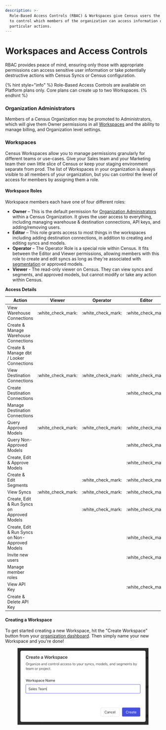 ```yaml
---
description: >-
  Role-Based Access Controls (RBAC) & Workspaces give Census users the ability
  to control which members of the organization can access information or take
  particular actions.
---
```


# Workspaces and Access Controls

RBAC provides peace of mind, ensuring only those with appropriate permissions can access sensitive user information or take potentially destructive actions with Census Syncs or Census configuration.

{% hint style="info" %}
Role-Based Access Controls are available on Platform plans only. Core plans can create up to two Workspaces.
{% endhint %}

### Organization Administrators

Members of a Census Organization may be promoted to Administrators, which will give them Owner permissions in all [Workspaces](workspaces-and-access-controls.md#workspaces) and the ability to manage billing, and Organization level settings.

### Workspaces

Census Workspaces allow you to manage permissions granularly for different teams or use-cases. Give your Sales team and your Marketing team their own little slice of Census or keep your staging environment separate from prod. The list of Workspaces in your organization is always visible to all members of your organization, but you can control the level of access for members by assigning them a role.

#### Workspace Roles

Workspace members each have one of four different roles:

* **Owner** – This is the default permission for [Organization Administrators](workspaces-and-access-controls.md#account-administrators) within a Census Organization. It gives the user access to everything, including managing warehouse & destination connections, API keys, and adding/removing users.&#x20;
* **Editor** – This role grants access to most things in the workspaces including adding destination connections, in addition to creating and editing syncs and models.&#x20;
* **Operator** – The Operator Role is a special role within Census. It fits between the Editor and Viewer permissions, allowing members with this role to create and edit syncs as long as they're associated with [segmentation](../segmentation/ "mention") or approved models.
* **Viewer** - The read-only viewer on Census. They can view syncs and segments, and approved models, but cannot modify or take any action within Census.&#x20;

**Access Details**

| Action                                          | Viewer               | Operator             | Editor               | Owner                |
| ----------------------------------------------- | -------------------- | -------------------- | -------------------- | -------------------- |
| View Warehouse Connections                      | :white\_check\_mark: | :white\_check\_mark: | :white\_check\_mark: | :white\_check\_mark: |
| Create & Manage Warehouse Connections           |                      |                      |                      | :white\_check\_mark: |
| Create & Manage dbt / Looker Connections        |                      |                      |                      | :white\_check\_mark: |
| View Destination Connections                    | :white\_check\_mark: | :white\_check\_mark: | :white\_check\_mark: | :white\_check\_mark: |
| Create Destination Connections                  |                      |                      | :white\_check\_mark: | :white\_check\_mark: |
| Manage Destination Connections                  |                      |                      |                      | :white\_check\_mark: |
| Query Approved Models                           | :white\_check\_mark: | :white\_check\_mark: | :white\_check\_mark: | :white\_check\_mark: |
| Query Non-Approved Models                       |                      |                      | :white\_check\_mark: | :white\_check\_mark: |
| Create, Edit & Approve Models                   |                      |                      | :white\_check\_mark: | :white\_check\_mark: |
| Create & Edit Segments                          |                      | :white\_check\_mark: | :white\_check\_mark: | :white\_check\_mark: |
| View Syncs                                      | :white\_check\_mark: | :white\_check\_mark: | :white\_check\_mark: | :white\_check\_mark: |
| Create, Edit & Run Syncs on Approved Models     |                      | :white\_check\_mark: | :white\_check\_mark: | :white\_check\_mark: |
| Create, Edit & Run Syncs on Non-Approved Models |                      |                      | :white\_check\_mark: | :white\_check\_mark: |
| Invite new users                                |                      |                      | :white\_check\_mark: | :white\_check\_mark: |
| Manage member roles                             |                      |                      |                      | :white\_check\_mark: |
| View API Key                                    |                      |                      | :white\_check\_mark: | :white\_check\_mark: |
| Create & Delete API Key                         |                      |                      |                      | :white\_check\_mark: |

#### Creating a Workspace

To get started creating a new Workspace, hit the "Create Workspace" button from your [organization dashboard](https://app.getcensus.com/home). Then simply name your new Workspace and you're done!

<figure><img src="../../.gitbook/assets/Screen Shot 2022-11-22 at 12.12.58 PM.png" alt=""><figcaption></figcaption></figure>
